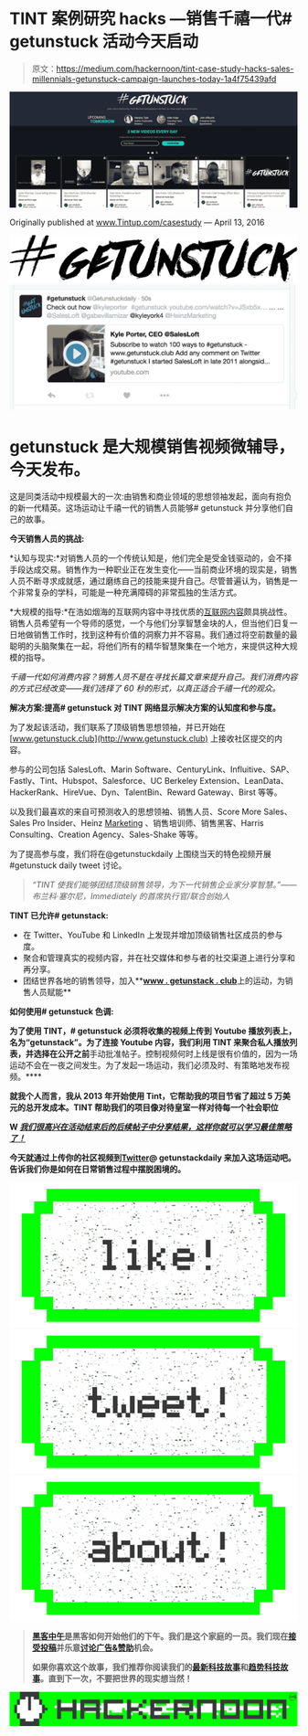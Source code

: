 # TINT 案例研究 hacks —销售千禧一代# getunstuck 活动今天启动

> 原文：<https://medium.com/hackernoon/tint-case-study-hacks-sales-millennials-getunstuck-campaign-launches-today-1a4f75439afd>

[![](img/7e783a46cea1de2c0c0ee01aefbfaf5a.png)](http://www.getunstuck.club)

Originally published at www.Tintup.com/casestudy — April 13, 2016

![](img/a7c004934ddb677a8482c1041d7ab925.png)[![](img/61c6b69af760d585e1e247bc09e14b5c.png)](https://twitter.com/kyork20/status/720347624709066752)

# getunstuck 是大规模销售视频微辅导，今天发布。

这是同类活动中规模最大的一次:由销售和商业领域的思想领袖发起，面向有抱负的新一代精英。这场运动让千禧一代的销售人员能够# getunstuck 并分享他们自己的故事。

**今天销售人员的挑战:**

*认知与现实:*对销售人员的一个传统认知是，他们完全是受金钱驱动的，会不择手段达成交易。销售作为一种职业正在发生变化——当前商业环境的现实是，销售人员不断寻求成就感，通过磨练自己的技能来提升自己。尽管普遍认为，销售是一个非常复杂的学科，可能是一种充满障碍的非常孤独的生活方式。

*大规模的指导:*在浩如烟海的互联网内容中寻找优质的[互联网内容](https://hackernoon.com/tagged/internet)颇具挑战性。销售人员希望有一个导师的感觉，一个与他们分享智慧金块的人，但当他们日复一日地做销售工作时，找到这种有价值的洞察力并不容易。我们通过将空前数量的最聪明的头脑聚集在一起，将他们所有的精华智慧聚集在一个地方，来提供这种大规模的指导。

*千禧一代如何消费内容？销售人员不是在寻找长篇文章来提升自己。我们消费内容的方式已经改变——我们选择了 60 秒的形式，以真正适合千禧一代的观众。*

**解决方案:提高# getunstuck 对 TINT 网络显示解决方案的认知度和参与度。**

为了发起该活动，我们联系了顶级销售思想领袖，并已开始在 [www.getunstuck.club](http://www.getunstuck.club) 上接收社区提交的内容。

参与的公司包括 SalesLoft、Marin Software、CenturyLink、Influitive、SAP、Fastly、Tint、Hubspot、Salesforce、UC Berkeley Extension、LeanData、HackerRank、HireVue、Dyn、TalentBin、Reward Gateway、Birst 等等。

以及我们最喜欢的来自可预测收入的思想领袖、销售人员、Score More Sales、Sales Pro Insider、Heinz [Marketing](https://hackernoon.com/tagged/marketing) 、销售培训师、销售黑客、Harris Consulting、Creation Agency、Sales-Shake 等等。

为了提高参与度，我们将在@getunstuckdaily 上围绕当天的特色视频开展#getunstuck daily tweet 讨论。

> *“TINT 使我们能够团结顶级销售领导，为下一代销售企业家分享智慧。”——布兰科·塞尔尼，Immediately 的首席执行官/联合创始人*

**TINT 已允许# getunstack:**

*   在 Twitter、YouTube 和 LinkedIn 上发现并增加顶级销售社区成员的参与度。
*   聚合和管理真实的视频内容，并在社交媒体和参与者的社交渠道上进行分享和再分享。
*   团结世界各地的销售领导，加入**[**www . getunstack . club**](http://www.getunstuck.club)上的运动，为销售人员赋能**

****如何使用# getunstuck 色调:****

**为了使用 TINT，# getunstuck 必须将收集的视频上传到 Youtube 播放列表上，名为“getunstack”。为了连接 Youtube 内容，我们利用 TINT 来聚合私人播放列表，并选择在公开之前**手动批准帖子。控制视频何时上线是很有价值的，因为一场运动不会在一夜之间发生。为了发起一场运动，我们必须及时、有策略地发布视频。****

**就我个人而言，我从 2013 年开始使用 Tint，它帮助我的项目节省了超过 5 万美元的总开发成本。TINT 帮助我们的项目像对待皇室一样对待每一个社会职位**

**W [*我们很高兴在活动结束后的后续帖子中分享结果，这样你就可以学习最佳策略了！*](http://www.getunstuck.club)**

**今天就通过上传你的社区视频到[Twitter](https://clicktotweet.com/cY42f)@ getunstackdaily 来加入这场运动吧。告诉我们你是如何在日常销售过程中摆脱困境的。**

**[![](img/50ef4044ecd4e250b5d50f368b775d38.png)](http://bit.ly/HackernoonFB)****[![](img/979d9a46439d5aebbdcdca574e21dc81.png)](https://goo.gl/k7XYbx)****[![](img/2930ba6bd2c12218fdbbf7e02c8746ff.png)](https://goo.gl/4ofytp)**

> **[黑客中午](http://bit.ly/Hackernoon)是黑客如何开始他们的下午。我们是这个家庭的一员。我们现在[接受投稿](http://bit.ly/hackernoonsubmission)并乐意[讨论广告&赞助](mailto:partners@amipublications.com)机会。**
> 
> **如果你喜欢这个故事，我们推荐你阅读我们的[最新科技故事](http://bit.ly/hackernoonlatestt)和[趋势科技故事](https://hackernoon.com/trending)。直到下一次，不要把世界的现实想当然！**

**[![](img/be0ca55ba73a573dce11effb2ee80d56.png)](https://goo.gl/Ahtev1)**